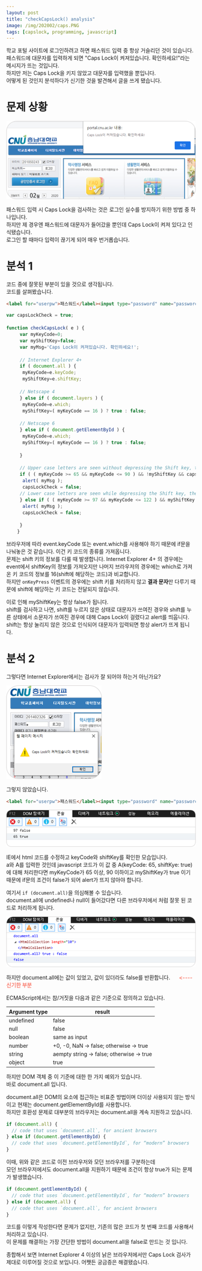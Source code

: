 ```yaml
---
layout: post
title: "checkCapsLock() analysis"
image: /img/202002/caps.PNG
tags: [capslock, programming, javascript]
---
```


학교 포털 사이트에 로그인하려고 하면 패스워드 입력 중 항상 거슬리던 것이 있습니다.  
패스워드에 대문자를 입력하게 되면 "Caps Lock이 켜져있습니다. 확인하세요!"라는 메시지가 뜨는 것입니다.  
하지만 저는 Caps Lock을 키지 않았고 대문자를 입력했을 뿐입니다.  
어떻게 된 것인지 분석하다가 신기한 것을 발견해서 글을 쓰게 됐습니다.  

# 문제 상황

![caps alert](/img/202002/caps_00.png)

패스워드 입력 시 Caps Lock을 검사하는 것은 로그인 실수를 방지하기 위한 방법 중 하나입니다.  
하지만 제 경우엔 패스워드에 대문자가 들어갔을 뿐인데 Caps Lock이 켜져 있다고 인식됐습니다.  
로그인 할 때마다 입력이 끊기게 되어 매우 번거롭습니다.  

# 분석 1

코드 중에 잘못된 부분이 있을 것으로 생각됩니다.  
코드를 살펴봤습니다.  

```html
<label for="userpw">패스워드</label><input type="password" name="password" id="userpw" value="" class="input-1"  style="width:75px;"  tabindex="2" onKeyPress="return checkCapsLock(event)" /> 
```
```javascript
var capsLockCheck = true;

function checkCapsLock( e ) {
	 var myKeyCode=0;
	 var myShiftKey=false;
	 var myMsg='Caps Lock이 켜져있습니다. 확인하세요!';

	 // Internet Explorer 4+
	 if ( document.all ) {
	  myKeyCode=e.keyCode;
	  myShiftKey=e.shiftKey;

	 // Netscape 4
	 } else if ( document.layers ) {
	  myKeyCode=e.which;
	  myShiftKey=( myKeyCode == 16 ) ? true : false;

	 // Netscape 6
	 } else if ( document.getElementById ) {
	  myKeyCode=e.which;
	  myShiftKey=( myKeyCode == 16 ) ? true : false;

	 }

	 // Upper case letters are seen without depressing the Shift key, therefore Caps Lock is on
	 if ( ( myKeyCode >= 65 && myKeyCode <= 90 ) && !myShiftKey && capsLockCheck) {
	  alert( myMsg );
	  capsLockCheck = false;
	 // Lower case letters are seen while depressing the Shift key, therefore Caps Lock is on
	 } else if ( ( myKeyCode >= 97 && myKeyCode <= 122 ) && myShiftKey  && capsLockCheck) {
	  alert( myMsg );
	  capsLockCheck = false;

	 }
	}
```
브라우저에 따라 event.keyCode 또는 event.which를 사용해야 하기 때문에 if문을 나눠놓은 것 같습니다. 이건 키 코드의 종류를 가져옵니다.  
문제는 shift 키의 정보를 다룰 때 발생합니다. Internet Explorer 4+ 의 경우에는 event에서 shiftKey의 정보를 가져오지만 나머지 브라우저의 경우에는 which로 가져온 키 코드의 정보를 16(shift에 해당하는 코드)과 비교합니다.  
하지만 `onKeyPress` 이벤트의 경우에는 shift 키를 처리하지 않고 **결과 문자**만 다루기 때문에 shift에 해당하는 키 코드는 전달되지 않습니다.  

이로 인해 myShiftKey는 항상 false가 됩니다.  
shift를 검사하고 나면, shift를 누르지 않은 상태로 대문자가 쓰여진 경우와 shift를 누른 상태에서 소문자가 쓰여진 경우에 대해 Caps Lock이 걸렸다고 alert를 띄웁니다.  
shift는 항상 눌리지 않은 것으로 인식되어 대문자가 입력되면 항상 alert가 뜨게 됩니다.  


# 분석 2

그렇다면 Internet Explorer에서는 검사가 잘 되어야 하는거 아닌가요?  

![caps alert ie](/img/202002/caps_01.png)  

그렇지 않았습니다.  

```html
<label for="userpw">패스워드</label><input type="password" name="password" id="userpw" value="" class="input-1"  style="width:75px;"  tabindex="2" onKeyPress="console.log(event.keyCode, event.shiftKey);" /> 
```
![event key](/img/202002/caps_02.png)  

IE에서 html 코드를 수정하고 keyCode와 shiftKey를 확인한 모습입니다.  
a와 A를 입력한 것인데 javascript 코드가 이 값 중 A(keyCode: 65, shiftKye: true)에 대해 처리한다면 myKeyCode가 65 이상, 90 이하이고 myShiftKey가 true 이기 때문에 if문의 조건이 false가 되어 alert가 뜨지 않아야 합니다.  

여기서 `if (document.all)`을 의심해볼 수 있습니다.  
document.all에 undefined나 null이 들어갔다면 다른 브라우저에서 처럼 잘못 된 코드로 처리하게 됩니다.  

![document.all](/img/202002/caps_03.png)  

하지만 document.all에는 값이 있었고, 값이 있더라도 false를 반환합니다. &nbsp;&nbsp;&nbsp;&nbsp;&nbsp;<strong><font color='SALMON'><---- 신기한 부분</font></strong>  

ECMAScript에서는 참/거짓을 다음과 같은 기준으로 정의하고 있습니다.  

|Argument type|result|
|--|--|
|undefined|false|
|null|false|
|boolean|same as input|
|number|+0, -0, NaN -> false; otherwise -> true|
|string|aempty string -> false; otherwise -> true|
|object|true|

하지만 DOM 객체 중 이 기준에 대한 한 가지 예외가 있습니다.  
바로 document.all 입니다.  

document.all은 DOM의 요소에 접근하는 비표준 방법이며 더이상 사용되지 않는 방식이고 현재는 document.getElementById를 사용합니다.  
하지만 호환성 문제로 대부분의 브라우저는 document.all을 계속 지원하고 있습니다.  

```javascript
if (document.all) {
  // code that uses `document.all`, for ancient browsers
} else if (document.getElementById) {
  // code that uses `document.getElementById`, for “modern” browsers
}
```
이때, 위와 같은 코드로 이전 브라우저와 모던 브라우저를 구분하는데  
모던 브라우저에서도 document.all을 지원하기 때문에 조건이 항상 true가 되는 문제가 발생했습니다.  

```javascript
if (document.getElementById) {
  // code that uses `document.getElementById`, for “modern” browsers
} else if (document.all) {
  // code that uses `document.all`, for ancient browsers
}
```
코드를 이렇게 작성한다면 문제가 없지만, 기존의 많은 코드가 첫 번째 코드를 사용해서 처리하고 있습니다.  
이 문제를 해결하는 가장 간단한 방법이 document.all을 false로 만드는 것 입니다.  

종합해서 보면 Internet Explorer 4 이상의 낡은 브라우저에서만 Caps Lock 검사가 제대로 이루어질 것으로 보입니다. 어쨋든 궁금증은 해결됐습니다.